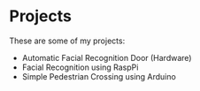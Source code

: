 # Projects

These are some of my projects: 
- Automatic Facial Recognition Door (Hardware)
- Facial Recognition using RaspPi
- Simple Pedestrian Crossing using Arduino
